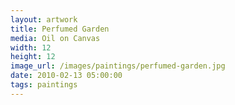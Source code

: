 ```yaml
---
layout: artwork
title: Perfumed Garden
media: Oil on Canvas
width: 12
height: 12
image_url: /images/paintings/perfumed-garden.jpg
date: 2010-02-13 05:00:00
tags: paintings
---
```

